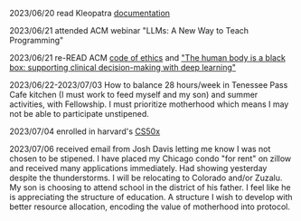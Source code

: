 
2023/06/20 read Kleopatra [documentation](https://docs.kde.org/?application=kleopatra)

2023/06/21 attended ACM webinar "LLMs: A New Way to Teach Programming"

2023/06/21 re-READ ACM [code of ethics](https://ethics.acm.org/) and ["The human body is a black box: supporting clinical decision-making with deep learning"](https://dl.acm.org/doi/abs/10.1145/3351095.3372827)

2023/06/22-2023/07/03 How to balance 28 hours/week in Tenessee Pass Cafe kitchen (I must work to feed myself and my son) and summer activities, with Fellowship. I must prioritize motherhood which means I may not be able to participate unstipened.   

2023/07/04 enrolled in harvard's [CS50x](https://pll.harvard.edu/course/cs50-introduction-computer-science)

2023/07/06 received email from Josh Davis letting me know I was not chosen to be stipened. I have placed my Chicago condo "for rent" on zillow and received many applications immediately. Had showing yesterday despite the thunderstorms. I will be relocating to Colorado and/or Zuzalu. My son is choosing to attend school in the district of his father. I feel like he is appreciating the structure of education. A structure I wish to develop with better resource allocation, encoding the value of motherhood into protocol. 
